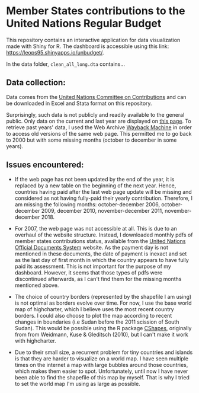 # Member States contributions to the United Nations Regular Budget

This repository contains an interactive application for data visualization made with Shiny for R. The dashboard is accessible using this link: <https://leops95.shinyapps.io/unbudget/>.

In the data folder, `clean_all_long.dta` contains...

## Data collection:
Data comes from the [United Nations Committee on Contributions](https://www.un.org/en/ga/contributions/) and can be downloaded in Excel and Stata format on this repository.

Surprisingly, such data is not publicly and readily available to the general public. Only data on the current and last year are displayed on [this page](https://www.un.org/en/ga/contributions/honourroll.shtml). To retrieve past years' data, I used the Web Archive [Wayback Machine](http://archive.org/web/) in order to access old versions of the same web page. This permitted me to go back to 2000 but with some missing months (october to december in some years).

## Issues encountered:
* If the web page has not been updated by the end of the year, it is replaced by a new table on the beginning of the next year. Hence, countries having paid after the last web page update will be missing and considered as not having fully-paid their yearly contribution. Therefore, I am missing the following months: october-december 2006, october-december 2009, december 2010, november-december 2011, november-december 2018.

* For 2007, the web page was not accessible at all. This is due to an overhaul of the website structure. Instead, I downloaded monthly pdfs of member states contributions status, available from the [United Nations Official Documents System](https://documents.un.org/prod/ods.nsf/home.xsp) website. As the payment day is not mentioned in these documents, the date of payment is inexact and set as the last day of first month in which the country appears to have fully paid its assessment. This is not important for the purpose of my dashboard. However, it seems that those types of pdfs were discontinued afterwards, as I can't find them for the missing months mentioned above.

* The choice of country borders (represented by the shapefile I am using) is not optimal as borders evolve over time. For now, I use the base world map of highcharter, which I believe uses the most recent country borders. I could also choose to plot the map according to recent changes in boundaries (i.e Sudan before the 2011 scission of South Sudan). This would be possible using the R package [CShapes](https://www.rdocumentation.org/packages/cshapes/versions/0.6), originally from from Weidmann, Kuse & Gleditsch (2010), but I can't make it work with highcharter.

* Due to their small size, a recurrent problem for tiny countries and islands is that they are harder to visualize on a world map. I have seen multiple times on the internet a map with large bubbles around those countries, which makes them easier to spot. Unfortunately, until now I have never been able to find the shapefile of this map by myself. That is why I tried to set the world map I'm using as large as possible.